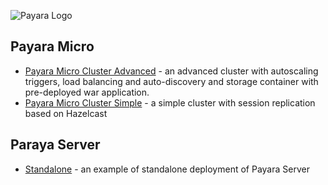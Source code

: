 ![Payara Logo](http://cdn2.hubspot.net/hub/334594/hubfs/Payara_Blog_Images/payara_logo_edited.jpg?t=1464882446136&width=150) 

## Payara Micro

* [Payara Micro Cluster Advanced](payara-micro-cluster-advanced) - an advanced cluster with autoscaling triggers, load balancing and auto-discovery and storage container with pre-deployed war application.
* [Payara Micro Cluster Simple](payara-micro-cluster) - a simple cluster with session replication based on Hazelcast  

## Paraya Server
* [Standalone](payara-server-full) - an example of standalone deployment of Payara Server 

